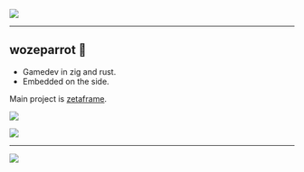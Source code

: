 ![](https://source.unsplash.com/800x200/?water)

---

## wozeparrot :parrot:

- Gamedev in zig and rust.
- Embedded on the side.

Main project is [zetaframe](https://github.com/zetaframe/zetaframe).

![](https://github-readme-stats.vercel.app/api/pin/?username=zetaframe&repo=zetaframe&title_color=fff&text_color=9f9f9f&bg_color=151515)

![](https://github-readme-stats.vercel.app/api/?username=wozeparrot&line_height=20&title_color=fff&text_color=9f9f9f&bg_color=151515)

---

![](https://source.unsplash.com/800x200/?nature)
